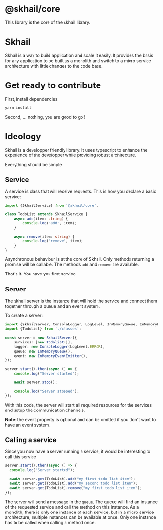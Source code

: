 # @skhail/core

This library is the core of the skhail library.

# Skhail

Skhail is a way to build application and scale it easily. It provides the basis for any application to be built as a monolith and switch to a micro service architecture with little changes to the code base.

# Get ready to contribute

First, install dependencies

```
yarn install
```

Second, ... nothing, you are good to go !

# Ideology

Skhail is a developper friendly library. It uses typescript to enhance the experience of the developper while providing robust architecture.

Everything should be simple

## Service

A service is class that will receive requests. This is how you declare a basic service:

```typescript
import {SkhailService} from '@skhail/core':

class TodoList extends SkhailService {
    async add(item: string) {
        console.log("add", item);
    }

    async remove(item: string) {
        console.log("remove", item);
    }
}
```

Asynchronous behaviour is at the core of Skhail. Only methods returning a promise will be callable. The methods `add` and `remove` are available.

That's it. You have you first service

## Server

The skhail server is the instance that will hold the service and connect them together through a queue and an event system.

To create a server:

```typescript
import {SkhailServer, ConsoleLogger, LogLevel, InMemoryQueue, InMemoryEventEmitter} from '@skhail/core':
import {TodoList} from './classes':

const server = new SkhailServer({
    services: [new Todolist()],
    logger: new ConsoleLogger(LogLevel.ERROR),
    queue: new InMemoryQueue(),
    event: new InMemoryEventEmitter(),
});

server.start().then(async () => {
    console.log("Server started");

    await server.stop();

    console.log("Server stopped");
});
```

With this code, the server will start all required resources for the services and setup the communication channels.

**Note**: the event property is optional and can be omitted if you don't want to have an event system.

## Calling a service

Since you now have a server running a service, it would be interesting to call this service

```typescript
server.start().then(async () => {
  console.log("Server started");

  await server.get(TodoList).add("my first todo list item");
  await server.get(TodoList).add("my second todo list item");
  await server.get(TodoList).remove("my first todo list item");
});
```

The server will send a message in the `queue`. The queue will find an instance of the requested service and call the method on this instance. As a monolith, there is only one instance of each service, but in a micro service architecture, multiple instances can be available at once. Only one instance has to be called when calling a method once.
